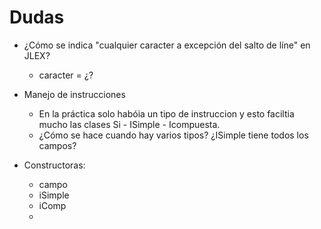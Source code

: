 # Dudas

* ¿Cómo se indica "cualquier caracter a excepción del salto de líne" en JLEX?
	* caracter = ¿?

* Manejo de instrucciones
	* En la práctica solo habóia un tipo de instruccion y esto faciltia mucho las clases Si - ISimple - Icompuesta.
	* ¿Cómo se hace cuando hay varios tipos? ¿ISimple tiene todos los campos?

* Constructoras:
	* campo
	* iSimple
	* iComp
	* 